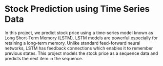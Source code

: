 # Stock Prediction using Time Series Data

In this project, we predict stock price using a time-series model known as Long Short-Term Memory (LSTM). LSTM models are powerful especially for retaining a long-term memory. Unlike standard feed-forward neural networks, LSTM has feedback connections which enables it to remember previous states. This project models the stock price as a sequence data and predicts the next item in the sequence.
